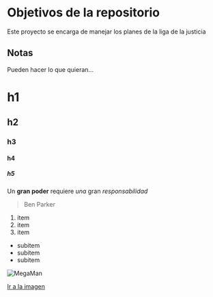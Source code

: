 # Objetivos de la repositorio

Este proyecto se encarga de manejar los planes de la liga de la justicia


## Notas
Pueden hacer lo que quieran...


# h1
## h2
### h3
#### h4
##### h5

Un **gran poder** requiere _una_ gran *responsabilidad*
> Ben Parker

1. item
2. item
3. item
  * subitem
  * subitem
  * subitem

![MegaMan](https://i0.pngocean.com/files/469/398/446/mega-man-x-collection-mega-man-x2-mega-man-x8-rockman.jpg)

[Ir a la imagen](https://i0.pngocean.com/files/469/398/446/mega-man-x-collection-mega-man-x2-mega-man-x8-rockman.jpg)
